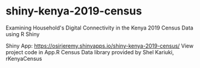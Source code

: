 # shiny-kenya-2019-census

Examining Household's Digital Connectivity in the Kenya 2019 Census Data using R Shiny

  Shiny App: https://osirjeremy.shinyapps.io/shiny-kenya-2019-census/
  View project code in App.R
  Census Data library provided by Shel Kariuki, rKenyaCensus
